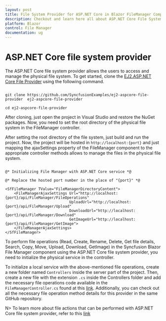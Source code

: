 ```yaml
---
layout: post
title: File System Provider for ASP.NET Core in Blazor FileManager Component | Syncfusion
description: Checkout and learn here all about ASP.NET Core File System Provider in Syncfusion Blazor FileManager component and more.
platform: Blazor
control: File Manager
documentation: ug
---
```


# ASP.NET Core file system provider

The ASP.NET Core file system provider allows the users to access and manage the physical file system. To get started, clone the [EJ2.ASP.NET Core File Provider](https://github.com/SyncfusionExamples/ej2-aspcore-file-provider) using the following command.

```

git clone https://github.com/SyncfusionExamples/ej2-aspcore-file-provider  ej2-aspcore-file-provider

cd ej2-aspcore-file-provider

```

After cloning, just open the project in Visual Studio and restore the NuGet packages. Now, you need to set the root directory of the physical file system in the FileManager controller.

After setting the root directory of the file system, just build and run the project. Now, the project will be hosted in `http://localhost:{port}` and just mapping the ajaxSettings property of the FileManager component to the appropriate controller methods allows to manage the files in the physical file system.

```cshtml

@* Initializing File Manager with ASP.NET Core service *@

@* Replace the hosted port number in the place of "{port}" *@

<SfFileManager TValue="FileManagerDirectoryContent">
    <FileManagerAjaxSettings Url="http://localhost:{port}/api/FileManager/FileOperations"
                             UploadUrl="http://localhost:{port}/api/FileManager/Upload"
                             DownloadUrl="http://localhost:{port}/api/FileManager/Download"
                             GetImageUrl="http://localhost:{port}/api/FileManager/GetImage">
    </FileManagerAjaxSettings>
</SfFileManager>

```

To perform file operations (Read, Create, Rename, Delete, Get file details, Search, Copy, Move, Upload, Download, GetImage) in the Syncfusion Blazor File Manager component using the ASP.NET Core file system provider, you need to initialize the physical service in the controller.

To initialize a local service with the above-mentioned file operations, create a new folder named `Controllers` inside the server part of the project. Then, create a new file with the extension `.cs` inside the Controllers folder and add the necessary file operations code available in the `FileManagerController.cs` found at this [link](https://github.com/SyncfusionExamples/ej2-aspcore-file-provider/blob/master/Controllers/FileManagerController.cs). Additionally, you can check out all the necessary file operation method details for this provider in the same GitHub repository.

N> To learn more about file actions that can be performed with ASP.NET Core file system provider, refer to this [link](https://github.com/SyncfusionExamples/ej2-aspcore-file-provider#key-features)